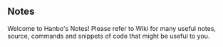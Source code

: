 ## Notes
Welcome to Hanbo's Notes! 
Please refer to Wiki for many useful notes, source, commands and snippets of code that might be useful to you.



